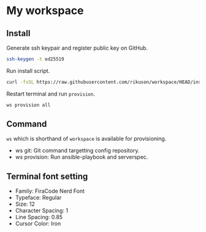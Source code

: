 # My workspace

## Install

Generate ssh keypair and register public key on GitHub.

```bash
ssh-keygen -t ed25519
```

Run install script.

```bash
curl -fsSL https://raw.githubusercontent.com/rikuson/workspace/HEAD/install.sh | WORKSPACE_REPOSITORY_URL=git@github.com:rikuson/workspace.git && zsh -
```

Restart terminal and run `provision`.

```bash
ws provision all
```

## Command

`ws` which is shorthand of `workspace` is available for provisioning.

- ws git: Git command targetting config repository.
- ws provision: Run ansible-playbook and serverspec.

## Terminal font setting

- Family: FiraCode Nerd Font
- Typeface: Regular
- Size: 12
- Character Spacing: 1
- Line Spacing: 0.85
- Cursor Color: Iron
